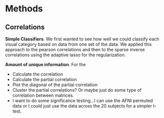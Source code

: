 
# Methods

## Correlations

**Simple Classifiers**. We first wanted to see how well we could classify each visual category based on data from one set of the data. We applied this approach to the pearson correlations and then to the sparse inverse correlations using the adaptive lasso for the regularization.

**Amount of unique information**. For the 

- Calculate the correlation
- Calculate the partial correlation
- Plot the diagonal of the partial correlation
- Cluster the partial correlations? Or maybe just do some type of correlation between matrices.
- I want to do some significance testing...I can use the AFNI permuted data or I could just use the data across the 20 subjects for a simpler t-test.
  
  